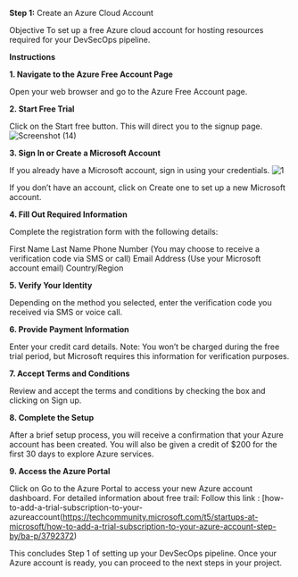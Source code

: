 **Step 1:** Create an Azure Cloud Account

Objective To set up a free Azure cloud account for hosting resources required for your DevSecOps pipeline.

**Instructions**

**1. Navigate to the Azure Free Account Page**

Open your web browser and go to the Azure Free Account page.


**2. Start Free Trial**

Click on the Start free button. This will direct you to the signup page.
![Screenshot (14)](https://github.com/user-attachments/assets/d5949d71-6769-46e5-88f8-835daab60693)


**3. Sign In or Create a Microsoft Account**

If you already have a Microsoft account, sign in using your credentials.
![1](https://github.com/user-attachments/assets/670553d5-2b46-4fbb-a64b-ab3d7cc3d5d2)


If you don’t have an account, click on Create one to set up a new Microsoft account.

**4. Fill Out Required Information**

Complete the registration form with the following details:

First Name
Last Name
Phone Number (You may choose to receive a verification code via SMS or call)
Email Address (Use your Microsoft account email)
Country/Region


**5. Verify Your Identity**

Depending on the method you selected, enter the verification code you received via SMS or voice call.

**6. Provide Payment Information**

Enter your credit card details. Note: You won’t be charged during the free trial period, but Microsoft requires this information for verification purposes.

**7. Accept Terms and Conditions**

Review and accept the terms and conditions by checking the box and clicking on Sign up.

**8. Complete the Setup**

After a brief setup process, you will receive a confirmation that your Azure account has been created.
You will also be given a credit of $200 for the first 30 days to explore Azure services.

**9. Access the Azure Portal**

Click on Go to the Azure Portal to access your new Azure account dashboard.
For detailed information about free trail: Follow this link : [how-to-add-a-trial-subscription-to-your-azureaccount(https://techcommunity.microsoft.com/t5/startups-at-microsoft/how-to-add-a-trial-subscription-to-your-azure-account-step-by/ba-p/3792372)

This concludes Step 1 of setting up your DevSecOps pipeline. Once your Azure account is ready, you can proceed to the next steps in your project.

